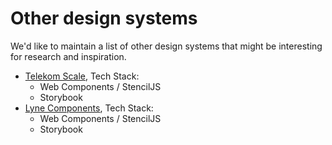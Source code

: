 # Other design systems

We'd like to maintain a list of other design systems that might be interesting for research and inspiration.

* [Telekom Scale](https://github.com/telekom/scale), Tech Stack: 
  * Web Components / StencilJS
  * Storybook
* [Lyne Components](https://github.com/lyne-design-system/lyne-components), Tech Stack: 
  * Web Components / StencilJS
  * Storybook
